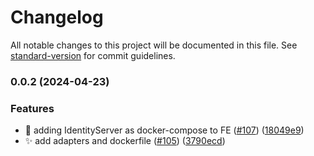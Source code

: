 # Changelog

All notable changes to this project will be documented in this file. See [standard-version](https://github.com/conventional-changelog/standard-version) for commit guidelines.

### 0.0.2 (2024-04-23)


### Features

* :rocket: adding IdentityServer as docker-compose to FE ([#107](https://github.com/Planthor-Team/Planthor_ClientFrontEndWebApp/issues/107)) ([18049e9](https://github.com/Planthor-Team/Planthor_ClientFrontEndWebApp/commit/18049e96fd1d58d61aeb43a7e68b1feba007156e))
* ✨ add adapters and dockerfile ([#105](https://github.com/Planthor-Team/Planthor_ClientFrontEndWebApp/issues/105)) ([3790ecd](https://github.com/Planthor-Team/Planthor_ClientFrontEndWebApp/commit/3790ecd0b9ed75d1065a11344009b9db052cb3a7))
